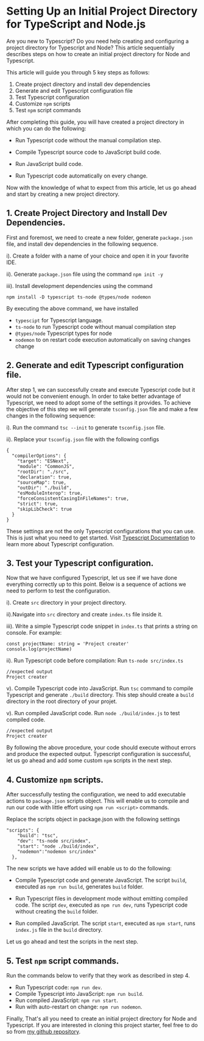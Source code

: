 # Setting Up an Initial Project Directory for TypeScript and Node.js

Are you new to Typescript? Do you need help creating and configuring a project directory for Typescript and Node? This article sequentially describes steps on how to create an initial project directory for Node and Typescript.

This article will guide you through 5 key steps as follows:

1. Create project directory and install dev dependencies
2. Generate and edit Typescript configuration file
3. Test Typescript configuration
4. Customize `npm` scripts
5. Test `npm` script commands

After completing this guide, you will have created a project directory in which you can do the following:

 - Run Typescript code without the manual compilation step.

 - Compile Typescript source code to JavaScript build code.

 - Run JavaScript build code.

 - Run Typescript code automatically on every change.

Now with the knowledge of what to expect from this article, let us go ahead and start by creating a new project directory.

## 1. Create Project Directory and Install Dev Dependencies.
First and foremost, we need to create a new folder, generate `package.json` file, and install dev dependencies in the following sequence. 

i). Create a folder with a name of your choice and open it in your favorite IDE.

ii). Generate `package.json` file using the command `npm init -y`

iii). Install development dependencies using the command

`npm install -D typescript ts-node @types/node nodemon`

By executing the above command, we have installed

- `typescipt` for Typescript language.
- `ts-node` to run Typescript code without manual compilation step
- `@types/node` Typescript types for node
- `nodemon` to on restart code execution automatically on saving changes change

## 2. Generate and edit Typescript configuration file.
After step 1, we can successfully create and execute Typescript code but it would not be convenient enough. In order to take better advantage of Typescript, we need to adopt some of the settings it provides. To achieve the objective of this step we will generate `tsconfig.json` file and make a few changes in the following sequence:

 i). Run the command `tsc --init` to generate `tsconfig.json` file.

 ii). Replace your `tsconfig.json` file with the following configs
```
{
  "compilerOptions": {
    "target": "ESNext",                                  
    "module": "CommonJS",                               
    "rootDir": "./src",                                  
    "declaration": true,
    "sourceMap": true,
    "outDir": "./build",                                   
    "esModuleInterop": true,                             
    "forceConsistentCasingInFileNames": true,            
    "strict": true,                                      
    "skipLibCheck": true                                 
  }
}
```
These settings are not the only Typescript configurations that you can use. This is just what you need to get started. Visit [Typescript Documentation](https://www.typescriptlang.org/docs/handbook/tsconfig-json.html#:~:text=The%20tsconfig.json%20file%20specifies,compiler%20flags%20enabled%20by%20default.) to learn more about Typescript configuration.

## 3. Test your Typescript configuration.
Now that we have configured Typescript, let us see if we have done everything correctly up to this point. Below is a sequence of actions we need to perform to test the configuration.

i). Create `src` directory in your project directory.

ii).Navigate into `src` directory and create `index.ts` file inside it.

iii). Write a simple Typescript code snippet in `index.ts` that prints a string on console. For example:

```
const projectName: string = 'Project creater'
console.log(projectName)
```

ii). Run Typescript code before compilation: Run `ts-node src/index.ts`
```
//expected output
Project creater
```

v). Compile Typescript code into JavaScript. Run `tsc` command to compile Typescript and generate `./build` directory. This step should create a `build` directory in the root directory of your projet.

v). Run compiled JavaScript code. Run `node ./build/index.js` to test compiled code.

```
//expected output
Project creater
```

By following the above procedure, your code should execute without errors and produce the expected output. Typescript configuration is successful, let us go ahead and add some custom `npm` scripts in the next step.

## 4. Customize `npm` scripts.
After successfully testing the configuration, we need to add executable actions to `package.json` scripts object. This will enable us to compile and run our code with little effort using `npm run <script>` commands.
 
Replace the scripts object in package.json with the following settings
```
"scripts": {
    "build": "tsc",
    "dev": "ts-node src/index",
    "start": "node ./build/index",
    "nodemon":"nodemon src/index"
  },
```

The new scripts we have added will enable us to do the following:

- Compile Typescript code and generate JavaScript. The script `build`, executed as `npm run build`, generates `build` folder.

- Run Typescript files in development mode without emitting compiled code. The script `dev`, executed as `npm run dev`, runs Typescript code without creating the `build` folder.

- Run compiled JavaScript. The script `start`, executed as `npm start`, runs `index.js` file in the `build` directory. 

Let us go ahead and test the scripts in the next step.

## 5. Test `npm` script commands.
Run the commands below to verify that they work as described in step 4.

- Run Typescript code:  `npm run dev`.
- Compile Typescript into JavaScript: `npm run build`.
- Run compiled JavaScript: `npm run start`.
- Run with auto-restart on change: `npm run nodemon`.


Finally, That's all you need to create an initial project directory for Node and Typescript. If you are interested in cloning this project starter, feel free to do so from [my github repository](https://github.com/GHOST-Aram/node-ts-starter/tree/main).
